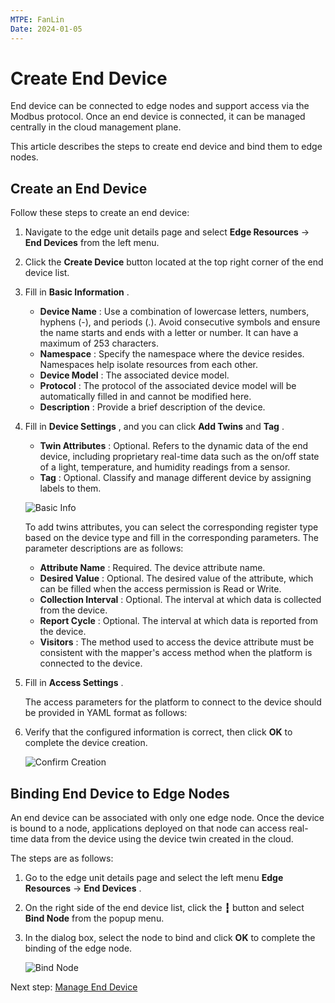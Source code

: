```yaml
---
MTPE: FanLin
Date: 2024-01-05
---
```


# Create End Device

End device can be connected to edge nodes and support access via the Modbus protocol.
Once an end device is connected, it can be managed centrally in the cloud management plane.

This article describes the steps to create end device and bind them to edge nodes.

## Create an End Device

Follow these steps to create an end device:

1. Navigate to the edge unit details page and select __Edge Resources__ -> __End Devices__ from the left menu.

2. Click the __Create Device__ button located at the top right corner of the end device list.

    <!--add image later-->

3. Fill in __Basic Information__ .

    - __Device Name__ : Use a combination of lowercase letters, numbers, hyphens (-), and periods (.). Avoid consecutive symbols and ensure the name starts and ends with a letter or number. It can have a maximum of 253 characters.
    - __Namespace__ : Specify the namespace where the device resides. Namespaces help isolate resources from each other.
    - __Device Model__ : The associated device model.
    - __Protocol__ : The protocol of the associated device model will be automatically filled in and cannot be modified here.
    - __Description__ : Provide a brief description of the device.

    <!--add image later-->

4. Fill in __Device Settings__ , and you can click __Add Twins__ and __Tag__ .

    - __Twin Attributes__ : Optional. Refers to the dynamic data of the end device, including proprietary real-time data such as the on/off state of a light, temperature, and humidity readings from a sensor.
    - __Tag__ : Optional. Classify and manage different device by assigning labels to them.

    ![Basic Info](../images/create-device-03.png)

    To add twins attributes, you can select the corresponding register type based on the
    device type and fill in the corresponding parameters. The parameter descriptions are as follows:

    - __Attribute Name__ : Required. The device attribute name.
    - __Desired Value__ : Optional. The desired value of the attribute, which can be filled when the access permission is Read or Write.
    - __Collection Interval__ : Optional. The interval at which data is collected from the device.
    - __Report Cycle__ : Optional. The interval at which data is reported from the device.
    - __Visitors__ : The method used to access the device attribute must be consistent with the mapper's access method when the platform is connected to the device.

    <!--add image later-->

5. Fill in __Access Settings__ .

    The access parameters for the platform to connect to the device should be provided in YAML format as follows:

    <!--add image later-->

6. Verify that the configured information is correct, then click __OK__ to complete the device creation.

    ![Confirm Creation](../images/create-device-07.png)

## Binding End Device to Edge Nodes

An end device can be associated with only one edge node. Once the device is bound to a node, applications deployed on that node can access real-time data from the device using the device twin created in the cloud.

The steps are as follows:

1. Go to the edge unit details page and select the left menu __Edge Resources__ -> __End Devices__ .

2. On the right side of the end device list, click the __┇__ button and select __Bind Node__ from the popup menu.

3. In the dialog box, select the node to bind and click __OK__ to complete the binding of the edge node.

    ![Bind Node](../images/create-device-08.png)

Next step: [Manage End Device](manage-device.md)
